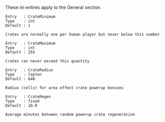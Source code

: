 These ini entires apply to the General section.
```
Entry   : CrateMinimum
Type    : int
Default : 1

Crates are normally one per human player but never below this number
```
```
Entry   : CrateMaximum
Type    : int
Default : 255

Crates can never exceed this quantity
```
```
Entry   : CrateRadius
Type    : lepton
Default : 640

Radius (cells) for area effect crate powerup bonuses
```
```
Entry   : CrateRegen
Type    : fixed
Default : 10.0

Average minutes between random powerup crate regeneration
```

